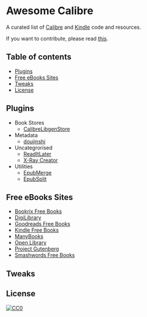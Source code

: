 # Awesome Calibre

A curated list of [Calibre](https://github.com/kovidgoyal/calibre) and [Kindle](https://wiki.604kph.xyz/wiki/Amazon_Kindle?lang=en) code and resources.

If you want to contribute, please read [this](CONTRIBUTING.md).

## Table of contents

  - [Plugins](#plugins)
  - [Free eBooks Sites](#free-ebooks-sites)
  - [Tweaks](#tweaks)
  - [License](#license)

## Plugins
* Book Stores
    * [CalibreLibgenStore](https://github.com/fallaciousreasoning/CalibreLibgenStore)
* Metadata
    * [doujinshi](https://github.com/yingziwu/doujinshi_metadata_plugins)
* Uncategrorised
    * [ReadItLater](https://github.com/onlyhavecans/ReadItLater-Calibre-Plugin)
    * [X-Ray Creator](https://github.com/onlyhavecans/ReadItLater-Calibre-Plugin)
* Utilities
    * [EpubMerge](https://github.com/JimmXinu/EpubMerge)
    * [EpubSplit](https://github.com/JimmXinu/EpubSplit)

## Free eBooks Sites

* [Bookrix Free Books](https://www.bookrix.com/books.html)
* [DigiLibrary](https://digilibraries.com/)
* [Goodreads Free Books](https://www.goodreads.com/list/tag/free)
* [Kindle Free Books](https://www.amazon.com/b?ie=UTF8&node=20102661011)
* [ManyBooks](https://manybooks.net/)
* [Open Library](https://openlibrary.org/subjects/accessible_book#ebooks=true)
* [Project Gutenberg](http://www.gutenberg.org/)
* [Smashwords Free Books](https://www.smashwords.com/shelves/home/1/free/any)
## Tweaks

## License

[![CC0](https://licensebuttons.net/p/zero/1.0/88x31.png)](https://creativecommons.org/publicdomain/zero/1.0/)
 
